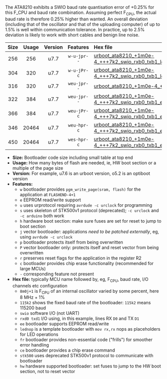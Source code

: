 The ATA8210 exhibits a SWIO baud rate quantisation error of +0.25% for this F_CPU and baud rate combination. Assuming perfect F<sub>CPU</sub>, the actual baud rate is therefore 0.25% higher than wanted. An overall deviation (including that of the oscillator and that of the uploading computer) of up to 1.5% is well within communication tolerance. In practice, up to 2.5% deviation is likely to work with short cables and benign line noise.

|Size|Usage|Version|Features|Hex file|
|:-:|:-:|:-:|:-:|:--|
|256|256|u7.7|`w-u-jpr--`|[urboot_ata8210_+1m0e-4_+++7k2_swio_rxb0_txb1_lednop.hex](https://raw.githubusercontent.com/stefanrueger/urboot.hex/main/mcus/ata8210/internal_oscillator/fcpu_+1m0e-4/br_+++7k2/urboot_ata8210_+1m0e-4_+++7k2_swio_rxb0_txb1_lednop.hex)|
|304|320|u7.7|`w-u-jPr-c`|[urboot_ata8210_+1m0e-4_+++7k2_swio_rxb0_txb1_lednop_fr_ce.hex](https://raw.githubusercontent.com/stefanrueger/urboot.hex/main/mcus/ata8210/internal_oscillator/fcpu_+1m0e-4/br_+++7k2/urboot_ata8210_+1m0e-4_+++7k2_swio_rxb0_txb1_lednop_fr_ce.hex)|
|316|320|u7.7|`weu-jpr--`|[urboot_ata8210_+1m0e-4_+++7k2_swio_rxb0_txb1_ee.hex](https://raw.githubusercontent.com/stefanrueger/urboot.hex/main/mcus/ata8210/internal_oscillator/fcpu_+1m0e-4/br_+++7k2/urboot_ata8210_+1m0e-4_+++7k2_swio_rxb0_txb1_ee.hex)|
|322|384|u7.7|`weu-jpr--`|[urboot_ata8210_+1m0e-4_+++7k2_swio_rxb0_txb1_ee_lednop.hex](https://raw.githubusercontent.com/stefanrueger/urboot.hex/main/mcus/ata8210/internal_oscillator/fcpu_+1m0e-4/br_+++7k2/urboot_ata8210_+1m0e-4_+++7k2_swio_rxb0_txb1_ee_lednop.hex)|
|366|384|u7.7|`weu-jPr-c`|[urboot_ata8210_+1m0e-4_+++7k2_swio_rxb0_txb1_ee_lednop_fr_ce.hex](https://raw.githubusercontent.com/stefanrueger/urboot.hex/main/mcus/ata8210/internal_oscillator/fcpu_+1m0e-4/br_+++7k2/urboot_ata8210_+1m0e-4_+++7k2_swio_rxb0_txb1_ee_lednop_fr_ce.hex)|
|346|20464|u7.7|`weu-hpr-c`|[urboot_ata8210_+1m0e-4_+++7k2_swio_rxb0_txb1_ee_lednop_fr_ce_hw.hex](https://raw.githubusercontent.com/stefanrueger/urboot.hex/main/mcus/ata8210/internal_oscillator/fcpu_+1m0e-4/br_+++7k2/urboot_ata8210_+1m0e-4_+++7k2_swio_rxb0_txb1_ee_lednop_fr_ce_hw.hex)|
|450|20464|u7.7|`wes-hpr-c`|[urboot_ata8210_+1m0e-4_+++7k2_swio_rxb0_txb1_ee_lednop_fr_ce_stk500_hw.hex](https://raw.githubusercontent.com/stefanrueger/urboot.hex/main/mcus/ata8210/internal_oscillator/fcpu_+1m0e-4/br_+++7k2/urboot_ata8210_+1m0e-4_+++7k2_swio_rxb0_txb1_ee_lednop_fr_ce_stk500_hw.hex)|

- **Size:** Bootloader code size including small table at top end
- **Usage:** How many bytes of flash are needed, ie, HW boot section or a multiple of the page size
- **Version:** For example, u7.6 is an urboot version, o5.2 is an optiboot version
- **Features:**
  + `w` bootloader provides `pgm_write_page(sram, flash)` for the application at `FLASHEND-4+1`
  + `e` EEPROM read/write support
  + `u` uses urprotocol requiring `avrdude -c urclock` for programming
  + `s` uses skeleton of STK500v1 protocol (deprecated); `-c urclock` and `-c arduino` both work
  + `h` hardware boot section: make sure fuses are set for reset to jump to boot section
  + `j` vector bootloader: applications *need to be patched externally*, eg, using `avrdude -c urclock`
  + `p` bootloader protects itself from being overwritten
  + `P` vector bootloader only: protects itself and reset vector from being overwritten
  + `r` preserves reset flags for the application in the register R2
  + `c` bootloader provides chip erase functionality (recommended for large MCUs)
  + `-` corresponding feature not present
- **Hex file:** typically MCU name followed by, eg, F<sub>CPU</sub>, baud rate, I/O channels etc configuration
  + `8m0j+1` is F<sub>CPU</sub> of an internal oscillator varied by some percent, here 8 MHz + 1%
  + `115k2` shows the fixed baud rate of the bootloader: `115k2` means 115200 baud
  + `swio` software I/O (not UART)
  + `rxd0 txd1` I/O using, in this example, lines RX `D0` and TX `D1`
  + `ee` bootloader supports EEPROM read/write
  + `lednop` is a template bootloader with `mov rx,rx` nops as placeholders for LED operations
  + `fr` bootloader provides non-essential code ("frills") for smoother error handling
  + `ce` bootloader provides a chip erase command
  + `stk500` uses deprecated STK500v1 protocol to communicate with bootloader
  + `hw` hardware supported bootloader: set fuses to jump to the HW boot section, not to reset vector
